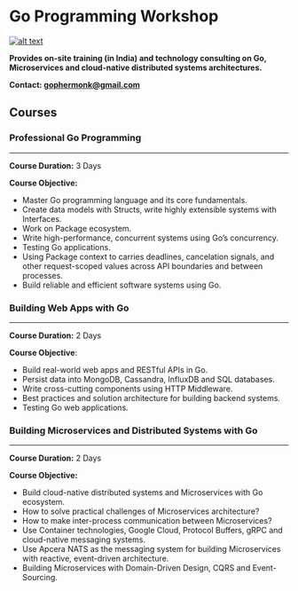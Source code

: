 # Go Programming Workshop
[![alt text](https://github.com/shijuvar/gokit/blob/master/img/gopher_kubernetes.png "Gopher")](https://medium.com/@shijuvar)

**Provides on-site training (in India) and technology consulting on Go, Microservices and cloud-native distributed systems architectures.** 

**Contact: gophermonk@gmail.com**  


## Courses
### Professional Go Programming 
-------------------------------
**Course Duration:**  3 Days

**Course Objective:** 
* Master Go programming language and its core fundamentals. 
* Create data models with Structs, write highly extensible systems with Interfaces.
* Work on Package ecosystem.
* Write high-performance, concurrent systems using Go’s concurrency.
* Testing Go applications.
* Using Package context to carries deadlines, cancelation signals, and other request-scoped values across API boundaries and between processes.
* Build reliable and efficient software systems using Go.



### Building Web Apps with Go
----------------------------
**Course Duration:**  2 Days

**Course Objective**: 
* Build real-world web apps and RESTful APIs in Go.
* Persist data into MongoDB, Cassandra, InfluxDB and SQL databases.
* Write cross-cutting components using HTTP Middleware. 
* Best practices and solution architecture for building backend systems.
* Testing Go web applications.


### Building Microservices and Distributed Systems with Go
--------------------------------------------------------
**Course Duration:**  2 Days

**Course Objective:** 
*	Build cloud-native distributed systems and Microservices with Go ecosystem.
*	How to solve practical challenges of Microservices architecture?
*	How to make inter-process communication between Microservices?
*	Use Container technologies, Google Cloud, Protocol Buffers, gRPC and cloud-native messaging systems.
*	Use Apcera NATS as the messaging system for building Microservices with reactive, event-driven architecture.
* Building Microservices with Domain-Driven Design, CQRS and Event-Sourcing.

